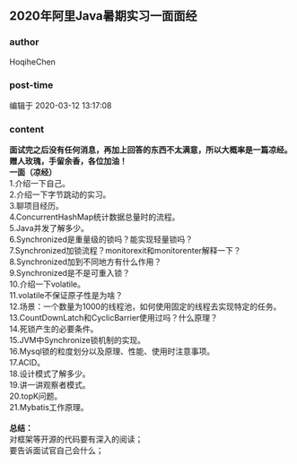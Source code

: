 ## 2020年阿里Java暑期实习一面面经
### author 
HoqiheChen
### post-time 

编辑于  2020-03-12 13:17:08
### content 
<div class="post-topic-des nc-post-content">
 <div>
  <strong>
   面试完之后没有任何消息，再加上回答的东西不太满意，所以大概率是一篇凉经。赠人玫瑰，手留余香，各位加油！
  </strong>
 </div>
 <div>
  <strong>
   一面（凉经）
  </strong>
 </div>
 <div>
  1.介绍一下自己。
 </div>
 <div>
  2.介绍一下字节跳动的实习。
 </div>
 <div>
  3.聊项目经历。
 </div>
 <div>
  4.ConcurrentHashMap统计数据总量时的流程。
  <br/>
  5.Java并发了解多少。
  <br/>
  6.Synchronized是重量级的锁吗？能实现轻量锁吗？
  <br/>
  7.Synchronized加锁流程？monitorexit和monitorenter解释一下？
  <br/>
  8.Synchronized加到不同地方有什么作用？
  <br/>
  9.Synchronized是不是可重入锁？
  <br/>
  10.介绍一下volatile。
  <br/>
  11.volatile不保证原子性是为啥？
  <br/>
  12.场景：一个数量为1000的线程池，如何使用固定的线程去实现特定的任务。
  <br/>
  13.CountDownLatch和CyclicBarrier使用过吗？什么原理？
  <br/>
  14.死锁产生的必要条件。
  <br/>
  15.JVM中Synchronize锁机制的实现。
  <br/>
  16.Mysql锁的粒度划分以及原理、性能、使用时注意事项。
  <br/>
  17.ACID。
  <br/>
  18.设计模式了解多少。
  <br/>
  19.讲一讲观察者模式。
  <br/>
  20.topK问题。
  <br/>
  21.Mybatis工作原理。
 </div>
 <div>
  <br/>
 </div>
 <div>
  <strong>
   总结：
  </strong>
 </div>
 <div>
  对框架等开源的代码要有深入的阅读；
 </div>
 <div>
  要告诉面试官自己会什么；
 </div>
 <div>
  <br/>
 </div>
</div>
